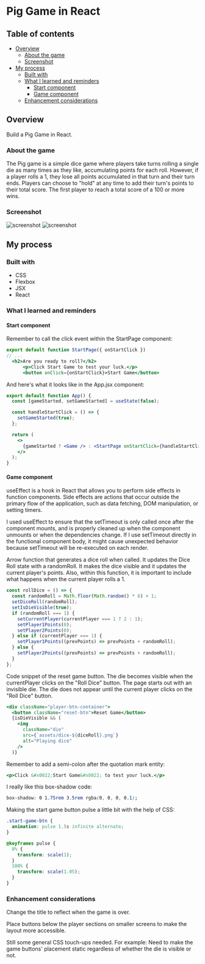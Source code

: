 # Pig Game in React

## Table of contents

- [Overview](#overview)
  - [About the game](#about-the-game)
  - [Screenshot](#screenshot)
- [My process](#my-process)
  - [Built with](#built-with)
  - [What I learned and reminders](#what-i-learned-and-reminders)
    - [Start component](#start-component)
    - [Game component](#game-component)
  - [Enhancement considerations](#enhancement-considerations)

## Overview

Build a Pig Game in React.

### About the game

The Pig game is a simple dice game where players take turns rolling a single die as many times as they like, accumulating points for each roll. However, if a player rolls a 1, they lose all points accumulated in that turn and their turn ends. Players can choose to "hold" at any time to add their turn's points to their total score. The first player to reach a total score of a 100 or more wins.

### Screenshot

![screenshot](./public/assets/start-page.png)
![screenshot](./public/assets/game-page.png)

## My process

### Built with

- CSS
- Flexbox
- JSX
- React

### What I learned and reminders

#### Start component

Remember to call the click event within the StartPage component:

```jsx
export default function StartPage({ onStartClick })
// ...
  <h2>Are you ready to roll?</h2>
      <p>Click Start Game to test your luck.</p>
      <button onClick={onStartClick}>Start Game</button>
```

And here's what it looks like in the App.jsx component:

```jsx
export default function App() {
  const [gameStarted, setGameStarted] = useState(false);

  const handleStartClick = () => {
    setGameStarted(true);
  };

  return (
    <>
      {gameStarted ? <Game /> : <StartPage onStartClick={handleStartClick} />}
    </>
  );
}
```

#### Game component

useEffect is a hook in React that allows you to perform side effects in function components. Side effects are actions that occur outside the primary flow of the application, such as data fetching, DOM manipulation, or setting timers.

I used useEffect to ensure that the setTimeout is only called once after the component mounts, and is properly cleaned up when the component unmounts or when the dependencies change. If I use setTimeout directly in the functional component body, it might cause unexpected behavior because setTimeout will be re-executed on each render.

Arrow function that generates a dice roll when called. It updates the Dice Roll state with a randomRoll. It makes the dice visible and it updates the current player's points. Also, within this function, it is important to include what happens when the current player rolls a 1.

```jsx
const rollDice = () => {
  const randomRoll = Math.floor(Math.random() * 6) + 1;
  setDiceRoll(randomRoll);
  setIsDieVisible(true);
  if (randomRoll === 1) {
    setCurrentPlayer(currentPlayer === 1 ? 2 : 1);
    setPlayer1Points(0);
    setPlayer2Points(0);
  } else if (currentPlayer === 1) {
    setPlayer1Points((prevPoints) => prevPoints + randomRoll);
  } else {
    setPlayer2Points((prevPoints) => prevPoints + randomRoll);
  }
};
```

Code snippet of the reset game button. The die becomes visible when the currentPlayer clicks on the "Roll Dice" button. The page starts out with an invisible die. The die does not appear until the current player clicks on the "Roll Dice" button.

```jsx
<div className="player-btn-container">
  <button className="reset-btn">Reset Game</button>
  {isDieVisible && (
    <img
      className="die"
      src={`assets/dice-${diceRoll}.png`}
      alt="Playing dice"
    />
  )}

```

Remember to add a semi-colon after the quotation mark entity:

```jsx
<p>Click &#x0022;Start Game&#x0022; to test your luck.</p>
```

I really like this box-shadow code:

```css
box-shadow: 0 1.75rem 3.5rem rgba(0, 0, 0, 0.1);
```

Making the start game button pulse a little bit with the help of CSS:

```css
.start-game-btn {
  animation: pulse 1.5s infinite alternate;
}

@keyframes pulse {
  0% {
    transform: scale(1);
  }
  100% {
    transform: scale(1.05);
  }
}
```

### Enhancement considerations

Change the title to reflect when the game is over.

Place buttons below the player sections on smaller screens to make the layout more accessible.

Still some general CSS touch-ups needed. For example: Need to make the game buttons' placement static regardless of whether the die is visible or not.
